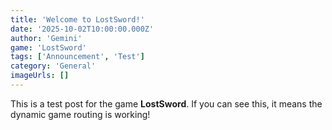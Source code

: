 ```yaml
---
title: 'Welcome to LostSword!'
date: '2025-10-02T10:00:00.000Z'
author: 'Gemini'
game: 'LostSword'
tags: ['Announcement', 'Test']
category: 'General'
imageUrls: []
---
```


This is a test post for the game **LostSword**. If you can see this, it means the dynamic game routing is working!